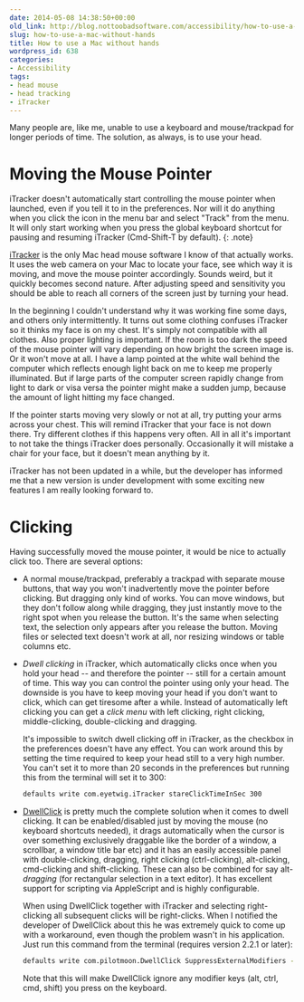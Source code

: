 ```yaml
---
date: 2014-05-08 14:38:50+00:00
old_link: http://blog.nottoobadsoftware.com/accessibility/how-to-use-a-mac-without-hands/
slug: how-to-use-a-mac-without-hands
title: How to use a Mac without hands
wordpress_id: 638
categories:
- Accessibility
tags:
- head mouse
- head tracking
- iTracker
---
```


Many people are, like me, unable to use a keyboard and mouse/trackpad for longer periods of time. The solution, as always, is to use your head.


# Moving the Mouse Pointer

iTracker doesn't automatically start controlling the mouse pointer when launched, even if you tell it to in the preferences. Nor will it do anything when you click the icon in the menu bar and select "Track" from the menu. It will only start working when you press the global keyboard shortcut for pausing and resuming iTracker (Cmd-Shift-T by default).
{: .note}

[iTracker](http://www.eyetwig.com/itracker.html) is the only Mac head mouse software I know of that actually works. It uses the web camera on your Mac to locate your face, see which way it is moving, and move the mouse pointer accordingly. Sounds weird, but it quickly becomes second nature. After adjusting speed and sensitivity you should be able to reach all corners of the screen just by turning your head.

<!-- more -->

In the beginning I couldn't understand why it was working fine some days, and others only intermittently. It turns out some clothing confuses iTracker so it thinks my face is on my chest. It's simply not compatible with all clothes. Also proper lighting is important. If the room is too dark the speed of the mouse pointer will vary depending on how bright the screen image is. Or it won't move at all. I have a lamp pointed at the white wall behind the computer which reflects enough light back on me to keep me properly illuminated. But if large parts of the computer screen rapidly change from light to dark or visa versa the pointer might make a sudden jump, because the amount of light hitting my face changed.


If the pointer starts moving very slowly or not at all, try putting your arms across your chest. This will remind iTracker that your face is not down there. Try different clothes if this happens very often. All in all it's important to not take the things iTracker does personally. Occasionally it will mistake a chair for your face, but it doesn't mean anything by it.



iTracker has not been updated in a while, but the developer has informed me that a new version is under development with some exciting new features I am really looking forward to.


# Clicking


Having successfully moved the mouse pointer, it would be nice to actually click too. There are several options:

  * A normal mouse/trackpad, preferably a trackpad with separate mouse buttons, that way you won't inadvertently move the pointer before clicking. But dragging only kind of works. You can move windows, but they don't follow along while dragging, they just instantly move to the right spot when you release the button. It's the same when selecting text, the selection only appears after you release the button. Moving files or selected text doesn't work at all, nor resizing windows or table columns etc. 

* _Dwell clicking_ in iTracker, which automatically clicks once when you hold your head -- and therefore the pointer -- still for a certain amount of time. This way you can control the pointer using only your head. The downside is you have to keep moving your head if you don't want to click, which can get tiresome after a while. Instead of automatically left clicking you can get a _click menu_ with left clicking, right clicking, middle-clicking, double-clicking and dragging.

  It's impossible to switch dwell clicking off in iTracker, as the checkbox in the preferences doesn't have any effect. You can work around this by setting the time required to keep your head still to a very high number. You can't set it to more than 20 seconds in the preferences but running this from the terminal will set it to 300:

  ```bash
  defaults write com.eyetwig.iTracker stareClickTimeInSec 300
  ```

* [DwellClick](https://pilotmoon.com/dwellclick/) is pretty much the complete solution when it comes to dwell clicking. It can be enabled/disabled just by moving the mouse (no keyboard shortcuts needed), it drags automatically when the cursor is over something exclusively draggable like the border of a window, a scrollbar, a window title bar etc) and it has an easily accessible panel with double-clicking, dragging, right clicking (ctrl-clicking), alt-clicking, cmd-clicking and shift-clicking. These can also be combined for say alt-_dragging_ (for rectangular selection in a text editor). It has excellent support for scripting via AppleScript and is highly configurable.

  When using DwellClick together with iTracker and selecting right-clicking all subsequent clicks will be right-clicks. When I notified the developer of DwellClick about this he was extremely quick to come up with a workaround, even though the problem wasn't in his application. Just run this command from the terminal (requires version 2.2.1 or later):
    
  ```bash
  defaults write com.pilotmoon.DwellClick SuppressExternalModifiers -bool YES
  ```

  Note that this will make DwellClick ignore any modifier keys (alt, ctrl, cmd, shift) you press on the keyboard.
